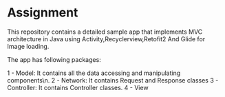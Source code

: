 # Assignment

This repository contains a detailed sample app that implements MVC architecture in Java using Activity,Recyclerview,Retofit2 And Glide for Image loading.

The app has following packages:

1 - Model: It contains all the data accessing and manipulating components\n.
2 - Network: It contains Request and Response classes
3 - Controller: It contains Controller classes.
4 - View






